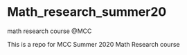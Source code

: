# Math_research_summer20
math research course @MCC

This is a repo for MCC Summer 2020 Math Research course 
